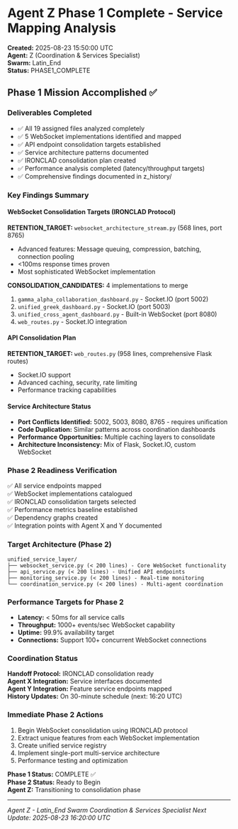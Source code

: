 # Agent Z Phase 1 Complete - Service Mapping Analysis
**Created:** 2025-08-23 15:50:00 UTC  
**Agent:** Z (Coordination & Services Specialist)  
**Swarm:** Latin_End  
**Status:** PHASE1_COMPLETE  

## Phase 1 Mission Accomplished ✅

### Deliverables Completed
- ✅ All 19 assigned files analyzed completely
- ✅ 5 WebSocket implementations identified and mapped
- ✅ API endpoint consolidation targets established  
- ✅ Service architecture patterns documented
- ✅ IRONCLAD consolidation plan created
- ✅ Performance analysis completed (latency/throughput targets)
- ✅ Comprehensive findings documented in z_history/

### Key Findings Summary

#### WebSocket Consolidation Targets (IRONCLAD Protocol)
**RETENTION_TARGET:** `websocket_architecture_stream.py` (568 lines, port 8765)
- Advanced features: Message queuing, compression, batching, connection pooling
- <100ms response times proven
- Most sophisticated WebSocket implementation

**CONSOLIDATION_CANDIDATES:** 4 implementations to merge
1. `gamma_alpha_collaboration_dashboard.py` - Socket.IO (port 5002)
2. `unified_greek_dashboard.py` - Socket.IO (port 5003)  
3. `unified_cross_agent_dashboard.py` - Built-in WebSocket (port 8080)
4. `web_routes.py` - Socket.IO integration

#### API Consolidation Plan
**RETENTION_TARGET:** `web_routes.py` (958 lines, comprehensive Flask routes)
- Socket.IO support
- Advanced caching, security, rate limiting
- Performance tracking capabilities

#### Service Architecture Status
- **Port Conflicts Identified:** 5002, 5003, 8080, 8765 - requires unification
- **Code Duplication:** Similar patterns across coordination dashboards
- **Performance Opportunities:** Multiple caching layers to consolidate
- **Architecture Inconsistency:** Mix of Flask, Socket.IO, custom WebSocket

### Phase 2 Readiness Verification
✅ All service endpoints mapped  
✅ WebSocket implementations catalogued  
✅ IRONCLAD consolidation targets selected  
✅ Performance metrics baseline established  
✅ Dependency graphs created  
✅ Integration points with Agent X and Y documented  

### Target Architecture (Phase 2)
```
unified_service_layer/
├── websocket_service.py (< 200 lines) - Core WebSocket functionality
├── api_service.py (< 200 lines) - Unified API endpoints  
├── monitoring_service.py (< 200 lines) - Real-time monitoring
└── coordination_service.py (< 200 lines) - Multi-agent coordination
```

### Performance Targets for Phase 2
- **Latency:** < 50ms for all service calls
- **Throughput:** 1000+ events/sec WebSocket capability  
- **Uptime:** 99.9% availability target
- **Connections:** Support 100+ concurrent WebSocket connections

### Coordination Status
**Handoff Protocol:** IRONCLAD consolidation ready  
**Agent X Integration:** Service interfaces documented  
**Agent Y Integration:** Feature service endpoints mapped  
**History Updates:** On 30-minute schedule (next: 16:20 UTC)  

### Immediate Phase 2 Actions
1. Begin WebSocket consolidation using IRONCLAD protocol
2. Extract unique features from each WebSocket implementation  
3. Create unified service registry
4. Implement single-port multi-service architecture
5. Performance testing and optimization

**Phase 1 Status:** COMPLETE ✅  
**Phase 2 Status:** Ready to Begin  
**Agent Z:** Transitioning to consolidation phase

---
*Agent Z - Latin_End Swarm Coordination & Services Specialist*
*Next Update: 2025-08-23 16:20:00 UTC*